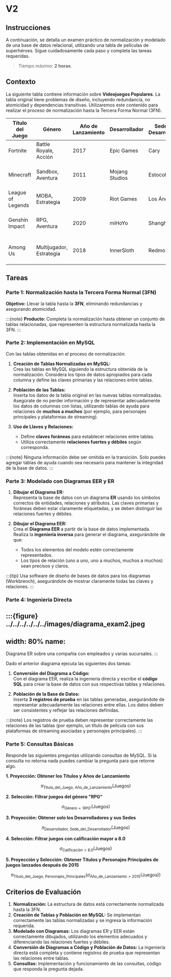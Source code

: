 # V2

## Instrucciones

A continuación, se detalla un examen práctico de normalización y modelado de una base de datos relacional, utilizando una tabla de películas de superhéroes. Sigue cuidadosamente cada paso y completa las tareas requeridas. 

>Tiempo máximo: **2 horas**.

## Contexto

La siguiente tabla contiene información sobre **Videojuegos Populares**. La tabla original tiene problemas de diseño, incluyendo redundancia, no atomicidad y dependencias transitivas. Utilizaremos este contenido para realizar el proceso de normalización hasta la Tercera Forma Normal (3FN).


| Título del Juego      | Género                 | Año de Lanzamiento | Desarrollador           | Sede del Desarrollador | Personajes Principales              | Plataformas                    | Calificación |
|-----------------------|------------------------|--------------------|-------------------------|------------------------|-------------------------------------|--------------------------------|--------------|
| Fortnite              | Battle Royale, Acción  | 2017              | Epic Games              | Cary                   | Jonesy, Peely, Drift                | PC, PS4, Xbox, Switch          | 8.4          |
| Minecraft             | Sandbox, Aventura      | 2011              | Mojang Studios          | Estocolmo              | Steve, Alex, Creeper                | PC, PS4, Xbox, Switch, Móvil   | 9.5          |
| League of Legends     | MOBA, Estrategia       | 2009              | Riot Games              | Los Ángeles            | Ahri, Jinx, Yasuo, Lux              | PC                              | 9.2          |
| Genshin Impact        | RPG, Aventura          | 2020              | miHoYo                  | Shanghai               | Lumine, Aether, Venti, Zhongli      | PC, PS4, PS5, Móvil            | 8.8          |
| Among Us              | Multijugador, Estrategia| 2018             | InnerSloth              | Redmond                | Crewmate, Impostor                  | PC, PS4, Xbox, Switch, Móvil   | 7.5          |

## Tareas

### Parte 1: Normalización hasta la Tercera Forma Normal (3FN)

**Objetivo:** Llevar la tabla hasta la **3FN**, eliminando redundancias y asegurando atomicidad.

:::{note}
**Producto:** Completa la normalización hasta obtener un conjunto de tablas relacionadas, que representen la estructura normalizada hasta la 3FN.
:::

### Parte 2: Implementación en MySQL

Con las tablas obtenidas en el proceso de normalización:

1. **Creación de Tablas Normalizadas en MySQL:**  
   Crea las tablas en MySQL siguiendo la estructura obtenida de la normalización. Considera los tipos de datos apropiados para cada columna y define las claves primarias y las relaciones entre tablas.

2. **Población de las Tablas:**  
   Inserta los datos de la tabla original en las nuevas tablas normalizadas. Asegúrate de no perder información y de representar adecuadamente los datos de columnas con listas, utilizando tablas de ayuda para relaciones de **muchos a muchos** (por ejemplo, para personajes principales y plataformas de streaming).

3. **Uso de Llaves y Relaciones:**
   - Define **claves foráneas** para establecer relaciones entre tablas.
   - Utiliza correctamente **relaciones fuertes y débiles** según corresponda.

:::{note}
Ninguna información debe ser omitida en la transición. Solo puedes agregar tablas de ayuda cuando sea necesario para mantener la integridad de la base de datos.
:::

### Parte 3: Modelado con Diagramas EER y ER

1. **Dibujar el Diagrama ER:**  
   Representa la base de datos con un diagrama **ER** usando los símbolos correctos de entidades, relaciones y atributos. Las claves primarias y foráneas deben estar claramente etiquetadas, y se deben distinguir las relaciones fuertes y débiles.

2. **Dibujar el Diagrama EER:**  
   Crea el **Diagrama EER** a partir de la base de datos implementada. Realiza la **ingeniería inversa** para generar el diagrama, asegurándote de que:
   - Todos los elementos del modelo estén correctamente representados.
   - Los tipos de relación (uno a uno, uno a muchos, muchos a muchos) sean precisos y claros.
   
:::{tip}
Usa software de diseño de bases de datos para los diagramas (Workbrench), asegurándote de mostrar claramente todas las claves y relaciones.
:::

### Parte 4: Ingeniería Directa

:::{figure} ../../../../../../images/diagrama_exam2.jpeg
---
width: 80%
name:
---
Diagrama ER sobre una compañía con empleados y varias sucursales.
:::

Dado el anterior diagrama ejecuta las siguientes dos tareas:

1. **Conversión del Diagrama a Código:**  
   Con el diagrama EER, realiza la ingeniería directa y escribe el **código SQL** para crear la base de datos con sus respectivas tablas y relaciones.

2. **Población de la Base de Datos:**  
   Inserta **3 registros de prueba** en las tablas generadas, asegurándote de representar adecuadamente las relaciones entre ellas. Los datos deben ser consistentes y reflejar las relaciones definidas.

:::{note}
Los registros de prueba deben representar correctamente las relaciones de las tablas (por ejemplo, un título de película con sus plataformas de streaming asociadas y personajes principales).
:::

### Parte 5: Consultas Básicas

Responde las siguientes preguntas utilizando consultas de MySQL. Si la consulta no retorna nada puedes cambiar la pregunta para que retorne algo.

**1. Proyección: Obtener los Títulos y Años de Lanzamiento**

$$\pi_{\text{Título_del_Juego, Año_de_Lanzamiento}}(\text{Juegos})$$

**2. Selección: Filtrar juegos del género "RPG"**

$$\sigma_{\text{Género} = 'RPG'}(\text{Juegos})$$

**3. Proyección: Obtener solo los Desarrolladores y sus Sedes**

$$\pi_{\text{Desarrollador, Sede_del_Desarrollador}}(\text{Juegos})$$

**4. Selección: Filtrar juegos con calificación mayor a 8.0**

$$\sigma_{\text{Calificación} > 8.0}(\text{Juegos})$$

**5. Proyección y Selección: Obtener Títulos y Personajes Principales de juegos lanzados después de 2015**

$$\pi_{\text{Título_del_Juego, Personajes_Principales}}(\sigma_{\text{Año_de_Lanzamiento} > 2015}(\text{Juegos}))$$

## Criterios de Evaluación

1. **Normalización:** La estructura de datos está correctamente normalizada hasta la 3FN.
2. **Creación de Tablas y Población en MySQL:** Se implementan correctamente las tablas normalizadas y se ingresa la información requerida.
3. **Modelado con Diagramas:** Los diagramas ER y EER están correctamente dibujados, utilizando los elementos adecuados y diferenciando las relaciones fuertes y débiles.
4. **Conversión de Diagramas a Código y Población de Datos:** La ingeniería directa está completa y contiene registros de prueba que representan las relaciones entre tablas.
5. **Consultas:** Implementación y funcionamiento de las consultas, código que responda la pregunta dejada.